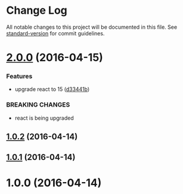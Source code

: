 # Change Log

All notable changes to this project will be documented in this file. See [standard-version](https://github.com/conventional-changelog/standard-version) for commit guidelines.

<a name="2.0.0"></a>
# [2.0.0](https://github.com/emkay/material-ui-table-list/compare/v1.0.2...v2.0.0) (2016-04-15)


### Features

* upgrade react to 15 ([d33441b](https://github.com/emkay/material-ui-table-list/commit/d33441b))


### BREAKING CHANGES

* react is being upgraded



<a name="1.0.2"></a>
## [1.0.2](https://github.com/emkay/material-ui-table-list/compare/v1.0.1...v1.0.2) (2016-04-14)




<a name="1.0.1"></a>
## [1.0.1](https://github.com/emkay/material-ui-table-list/compare/v1.0.0...v1.0.1) (2016-04-14)




<a name="1.0.0"></a>
# 1.0.0 (2016-04-14)
